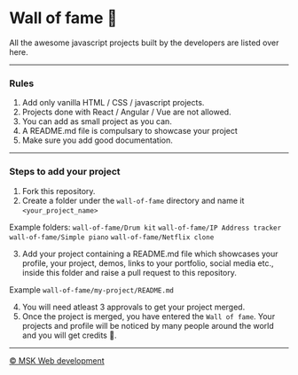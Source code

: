 # Wall of fame 👑
All the awesome javascript projects built by the developers are listed over here. 

--- 

### Rules
1. Add only vanilla HTML / CSS / javascript projects.
2. Projects done with React / Angular / Vue are not allowed.
3. You can add as small project as you can.
4. A README.md file is compulsary to showcase your project
5. Make sure you add good documentation.

---

### Steps to add your project
1. Fork this repository.
2. Create a folder under the `wall-of-fame` directory and name it `<your_project_name>` 

Example folders:
`wall-of-fame/Drum kit`
`wall-of-fame/IP Address tracker`
`wall-of-fame/Simple piano`
`wall-of-fame/Netflix clone`


3. Add your project containing a README.md file which showcases your profile, your project, demos, links to your portfolio, social media etc., inside this folder and raise a pull request to this repository.

Example
`wall-of-fame/my-project/README.md`

4. You will need atleast 3 approvals to get your project merged.
5. Once the project is merged, you have entered the `Wall of fame`. Your projects and profile will be noticed by many people around the world and you will get credits 🎉.

---

[© MSK Web development](https://www.mskwebdevelopment.com/)

